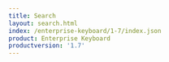 ```yaml
---
title: Search
layout: search.html
index: /enterprise-keyboard/1-7/index.json
product: Enterprise Keyboard
productversion: '1.7'
---
```




